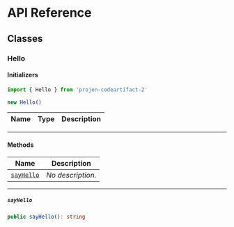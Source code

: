 # API Reference <a name="API Reference" id="api-reference"></a>



## Classes <a name="Classes" id="Classes"></a>

### Hello <a name="Hello" id="projen-codeartifact-2.Hello"></a>

#### Initializers <a name="Initializers" id="projen-codeartifact-2.Hello.Initializer"></a>

```typescript
import { Hello } from 'projen-codeartifact-2'

new Hello()
```

| **Name** | **Type** | **Description** |
| --- | --- | --- |

---

#### Methods <a name="Methods" id="Methods"></a>

| **Name** | **Description** |
| --- | --- |
| <code><a href="#projen-codeartifact-2.Hello.sayHello">sayHello</a></code> | *No description.* |

---

##### `sayHello` <a name="sayHello" id="projen-codeartifact-2.Hello.sayHello"></a>

```typescript
public sayHello(): string
```





